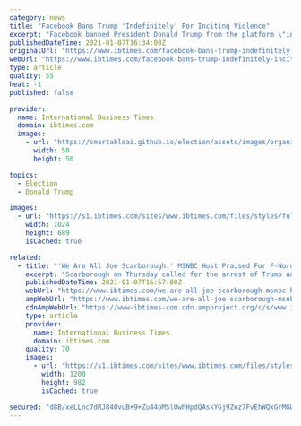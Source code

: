 ```yaml
---
category: news
title: "Facebook Bans Trump 'Indefinitely' For Inciting Violence"
excerpt: "Facebook banned President Donald Trump from the platform \"indefinitely\" due to his efforts to incite the violence in the US capital this week, chief executive Mark Zuckerberg said Thursday. Zuckerberg said the 24-hour ban announced Wednesday was extended because of Trump's \"use of our platform to incite violent insurrection against a democratically elected government."
publishedDateTime: 2021-01-07T16:34:00Z
originalUrl: "https://www.ibtimes.com/facebook-bans-trump-indefinitely-inciting-violence-3116688"
webUrl: "https://www.ibtimes.com/facebook-bans-trump-indefinitely-inciting-violence-3116688"
type: article
quality: 55
heat: -1
published: false

provider:
  name: International Business Times
  domain: ibtimes.com
  images:
    - url: "https://smartableai.github.io/election/assets/images/organizations/ibtimes.com-50x50.jpg"
      width: 50
      height: 50

topics:
  - Election
  - Donald Trump

images:
  - url: "https://s1.ibtimes.com/sites/www.ibtimes.com/files/styles/full/public/2021/01/07/president-donald-trump-is-facing-growing-bans-from.jpg"
    width: 1024
    height: 689
    isCached: true

related:
  - title: "'We Are All Joe Scarborough:' MSNBC Host Praised For F-Word Rant On Trump Rioters"
    excerpt: "Scarborough on Thursday called for the arrest of Trump and others in a profanity-laced rant that went viral President Trump has been criticized for inciting violence and was temporarily banned from Twitter Scarborough received support on social media for his comments MSBNC host Joe Scarborough drew praise Thursday for an unfiltered commentary about the mob that raided Capitol."
    publishedDateTime: 2021-01-07T16:57:00Z
    webUrl: "https://www.ibtimes.com/we-are-all-joe-scarborough-msnbc-host-praised-f-word-rant-trump-rioters-3116660"
    ampWebUrl: "https://www.ibtimes.com/we-are-all-joe-scarborough-msnbc-host-praised-f-word-rant-trump-rioters-3116660?amp=1"
    cdnAmpWebUrl: "https://www-ibtimes-com.cdn.ampproject.org/c/s/www.ibtimes.com/we-are-all-joe-scarborough-msnbc-host-praised-f-word-rant-trump-rioters-3116660?amp=1"
    type: article
    provider:
      name: International Business Times
      domain: ibtimes.com
    quality: 70
    images:
      - url: "https://s1.ibtimes.com/sites/www.ibtimes.com/files/styles/full/public/2015/03/11/joe-scarborough-msnbc.jpg"
        width: 1200
        height: 982
        isCached: true

secured: "d8B/xeLLnc7dRJ840vuB+9+Zu44oMSlUwhHpdQAskYGj9Zoz7FvEhWQxGrMGW4UUXa5XA4xSd5ptouw63X1ouPpLTEib3QidPLU/BPsN01JeC6v0hux8cJxEDpzhJ1OQk3sYKo1r/xHHA+fPGwkqbyUfCRDMI63wYco/hAb5ZkaZ7C5v1Iyt94ZJSV6SosC5tQRlyAj1Euq1faGdzlwvxfczYem9WXn8jWu94jYOpR5ok02CTkRmW0pYBpHRPUCSpIqHHydFP5Id/KJiHUyQbouRuGwOJwZF9yi3RQnu4BeDqfs8XY6jmOADn39E4WGoIAXNeuLz77sTS7kNqs6R/qx4ic+ecAnbJhCkec3CkNE=;ntGcbSXXKbD8EXkWyyGcKQ=="
---
```


